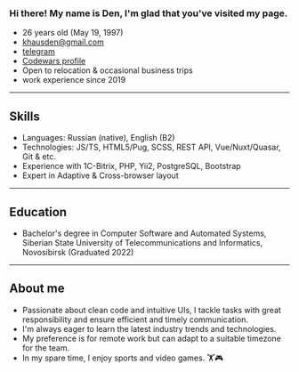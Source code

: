 ### Hi there! My name is Den, I'm glad that you've visited my page.

*  26 years old \(May 19, 1997\)
*  khausden@gmail.com 
*  [telegram](https://t.me/dk_d3v)
*  [Codewars profile](https://www.codewars.com/users/dk-97)
*  Open to relocation & occasional business trips
*  work experience since 2019

---

##  Skills

* Languages: Russian \(native\), English \(B2\)
* Technologies: JS/TS, HTML5/Pug, SCSS, REST API, Vue/Nuxt/Quasar, Git & etc.
* Experience with 1C-Bitrix, PHP, Yii2, PostgreSQL, Bootstrap
* Expert in Adaptive & Cross-browser layout

---

##  Education

* Bachelor's degree in Computer Software and Automated Systems, Siberian State University of Telecommunications and Informatics, Novosibirsk \(Graduated 2022\)

---

##  About me

* Passionate about clean code and intuitive UIs, I tackle tasks with great responsibility and ensure efficient and timely communication. 
* I'm always eager to learn the latest industry trends and technologies. 
* My preference is for remote work but can adapt to a suitable timezone for the team.
* In my spare time, I enjoy sports and video games. 🏋️‍🎮

